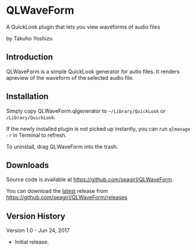 # QLWaveForm
A QuickLook plugin that lets you view waveforms of audio files

by Takuho Yoshizu

Introduction
------------

QLWaveForm is a simple QuickLook generator for autio files.
It renders apreview of the waveform of the selected audio file.

Installation
------------

Simply copy QLWaveForm.qlgenerator to `~/Library/QuickLook` or `/Library/QuickLook`.

If the newly installed plugin is not picked up instantly, you can run `qlmanage -r` in Terminal to refresh.

To uninstall, drag QLWaveForm into the trash.

Downloads
---------

Source code is available at <https://github.com/seagirl/QLWaveForm>.

You can download the [latest](https://github.com/seagirl/QLWaveForm/releases/latest) release from 
<https://github.com/seagirl/QLWaveForm/releases>


Version History
---------------
Version 1.0 - Jun 24, 2017

* Initial release.
